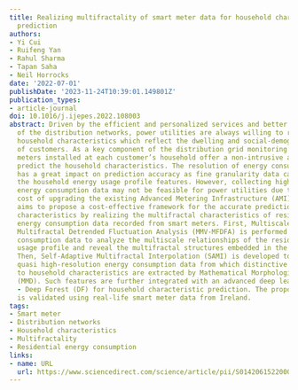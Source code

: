 ```yaml
---
title: Realizing multifractality of smart meter data for household characteristic
  prediction
authors:
- Yi Cui
- Ruifeng Yan
- Rahul Sharma
- Tapan Saha
- Neil Horrocks
date: '2022-07-01'
publishDate: '2023-11-24T10:39:01.149801Z'
publication_types:
- article-journal
doi: 10.1016/j.ijepes.2022.108003
abstract: Driven by the efficient and personalized services and better management
  of the distribution networks, power utilities are always willing to recognize the
  household characteristics which reflect the dwelling and social-demographic characteristics
  of customers. As a key component of the distribution grid monitoring systems, smart
  meters installed at each customer’s household offer a non-intrusive approach to
  predict the household characteristics. The resolution of energy consumption data
  has a great impact on prediction accuracy as fine granularity data can better characterize
  the household energy usage profile features. However, collecting high-resolution
  energy consumption data may not be feasible for power utilities due to the substantial
  cost of upgrading the existing Advanced Metering Infrastructure (AMI). This paper
  aims to propose a cost-effective framework for the accurate prediction of household
  characteristics by realizing the multifractal characteristics of residential electric
  energy consumption data recorded from smart meters. First, Multiscale Multivariate
  Multifractal Detrended Fluctuation Analysis (MMV-MFDFA) is performed on the energy
  consumption data to analyze the multiscale relationships of the residential energy
  usage profile and reveal the multifractal structures embedded in the energy data.
  Then, Self-Adaptive Multifractal Interpolation (SAMI) is developed to reconstruct
  quasi high-resolution energy consumption data from which distinctive features relevant
  to household characteristics are extracted by Mathematical Morphological Decomposition
  (MMD). Such features are further integrated with an advanced deep learning algorithm
  - Deep Forest (DF) for household characteristic prediction. The proposed method
  is validated using real-life smart meter data from Ireland.
tags:
- Smart meter
- Distribution networks
- Household characteristics
- Multifractality
- Residential energy consumption
links:
- name: URL
  url: https://www.sciencedirect.com/science/article/pii/S0142061522000485
---
```

